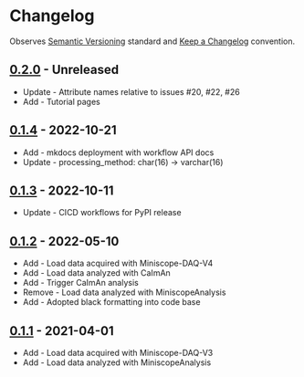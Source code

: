 # Changelog

Observes [Semantic Versioning](https://semver.org/spec/v2.0.0.html) standard and
[Keep a Changelog](https://keepachangelog.com/en/1.0.0/) convention.

## [0.2.0] - Unreleased

- Update - Attribute names relative to issues #20, #22, #26
- Add - Tutorial pages

## [0.1.4] - 2022-10-21

- Add - mkdocs deployment with workflow API docs
- Update - processing_method: char(16) -> varchar(16)

## [0.1.3] - 2022-10-11

- Update - CICD workflows for PyPI release

## [0.1.2] - 2022-05-10

- Add - Load data acquired with Miniscope-DAQ-V4
- Add - Load data analyzed with CaImAn
- Add - Trigger CaImAn analysis
- Remove - Load data analyzed with MiniscopeAnalysis
- Add - Adopted black formatting into code base

## [0.1.1] - 2021-04-01

- Add - Load data acquired with Miniscope-DAQ-V3
- Add - Load data analyzed with MiniscopeAnalysis

[0.2.0]: https://github.com/datajoint/element-miniscope/releases/tag/0.2.0
[0.1.4]: https://github.com/datajoint/element-miniscope/releases/tag/0.1.4
[0.1.3]: https://github.com/datajoint/element-miniscope/releases/tag/0.1.3
[0.1.2]: https://github.com/datajoint/element-miniscope/releases/tag/0.1.2
[0.1.1]: https://github.com/datajoint/element-miniscope/releases/tag/0.1.1
